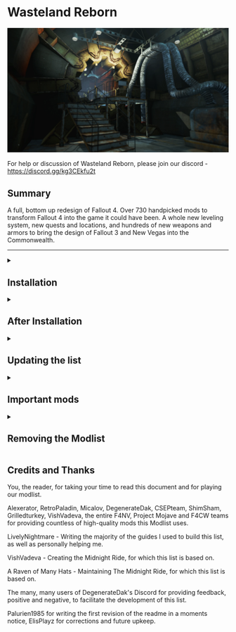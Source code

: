 # Wasteland Reborn
![alt text](https://raw.githubusercontent.com/Camora0/Wasteland-Reborn/main/WastelandRebornImage.webp)

For help or discussion of Wasteland Reborn, please join our discord - https://discord.gg/kg3CEkfu2t

## Summary

A full, bottom up redesign of Fallout 4. Over 730 handpicked mods to transform Fallout 4 into the game it could have been. A whole new leveling system, new quests and locations, and hundreds of new weapons and armors to bring the design of Fallout 3 and New Vegas into the Commonwealth. 

---

<details>
<summary><h2>Installation</h2></summary>

### Pre-Installation

Do note that you MUST use ***LATEST*** Steam version of Fallout 4 because we've said so. Not up for debates.

These steps are only needed if you are installing Wasteland Reborn for the first time.

#### Microsoft Visual C++ Redistributable Package

You most likely already have this installed. The package is required for MO2, and you can download it from [Microsoft](https://support.microsoft.com/en-us/help/2977003/the-latest-supported-visual-c-downloads). Download the x64 version under "Visual Studio 2015, 2017 and 2019". [Direct link](https://aka.ms/vs/16/release/vc_redist.x64.exe) if the other link doesn't work.

#### Turn off Steam updates

To turn off Steam automatically updating the game for you, head over to the Properties window, navigate to the _Updates_ tab and change _Automatic updates_ to _Only update this game when I launch it_.

**This game does use a Stock Game Folder, so it should be fine in the event of an update, but it is still best practice to turn it off.**

#### Cleaning Fallout 4

It is highly recommended to uninstall the game through Steam, delete the game folder, and reinstall it. It is also recommended to delete the `Fallout4` folder in `Documents/My Games/`.

#### Starting Fallout 4

After you have done everything above and have a clean Fallout 4 game folder, start the Launcher and let it do the initial graphics check. Do not worry about this part, as the installation will replace these graphics settings, then Start Fallout 4. 

Once the Main Menu has loaded you may exit. After doing this, do not play Fallout 4 again using the Launcher, as it will revert your .ini files and could mess up your settings.

### Wabbajack

#### Preparations

Download the latest version of Wabbajack [here](https://github.com/wabbajack-tools/wabbajack/releases) and place the `Wabbajack.exe` file in a folder. This folder **must not** be in your Desktop, Downloads, or Program Files folder. It's best to create a Wabbajack folder at the root level, like `C:/Wabbajack.`

#### Download and Installation

The download and installation of Wasteland Reborn process may take a long time, depending on your system. To speed up this process it is advised to place the working folder on an SSD.

1. Open Wabbajack.
2. Click `Browse Modlists` then click the dropdown menu on top and select `Fallout 4` (don't forget to tick `Show Unofficial Lists`), and download Wasteland Reborn from the Modlist Gallery.
3. Set your download and installation paths. The recommended Installation Path is a blank folder at the root of a drive, such as C:\Wasteland Reborn. The download path will update automatically. There's an option to put the download folder on another drive, for example an HDD, while the instance stays on an SSD.
5. Then click the Go/Begin button.
6. Wait for Wabbajack to finish. It may take awhile, depending on your internet speed and if you are using an SSD or HDD.

While this is happening, the developer team suggests to download the mods that ***WILL*** cause issues later down the line if one does not download them before the end of the download phase *(these are linked below)*.

#### Problems with Wabbajack

If you run into download issues with Wabbajack, it is recommended to re-running Wabbajack before posting anything. Wabbajack will continue where it left off, so you will not have to start over.

#### Could not download...

If you have issues with files not downloading, manually download the files and drop them inside of the Download folder, then re-run Wabbajack. Once Wabbajack detects the missing and failed to download files it will finish the setup process.

Current files known to have issues:
1. [Colt Single Action Army - F4NV Discord](https://discord.com/invite/f4nv) 
2. [Anti-Material Rifle - F4NV Discord](https://discord.com/invite/f4nv)

You must join the F4NV Discord in order to download the AMR and CSAA files. Once you have joined, go to the ***F4NV News and Announcements*** tab and click on ***released-F4NV-content***. Then scroll up until you find those two files. They are located right under the **.45 Auto Pistol (Colt M1911)** mod.


</details>

<details>
<summary><h2>After Installation</h2></summary>

### Modifying INIs

To ensure the proper settings are enabled, you need to run Bethini. Launch it through the dropdown menu in Mod Organizer 2.. 

#### Setting BethINI Pie up incase it is not set up automatically:
1. Set the Game Path to: "(Your install folder)\Stock Game and make sure to select ***Fallout4.exe***";
2. Set the INI Path to: "(Your install folder)\profiles\Wasteland Reborn";
3. Use the Restore Backup if you want to use your backed up INIs again. 

#### While Bethini is open, change the following settings, if they are not already set up:
+ Change the resolution of the game (I use a 1440p monitor, and the inis are set as such.) , display mode (default should be set and left at Borderless Windowed);
+ Set the presets to Bethini Presets, and press the High button.
+ Apply the recommended tweaks as well. Then save your settings.

### Saving on disk space ***(Highly OPTIONAL)***

After a successful download deleting the ***downloads*** folder's content is safe. 
Note: If the user does end up cleaning the folder, a redownload ***WILL*** be in order if they do end up deciding to update. As the modpack in the very first phase (open beta) expect to be bombarded with updates of any caliber.

### How to start up Wasteland Reborn

First, open root folder and navigate to the "Preset Save Games" folder. Copy these files inside directly into profiles/Wasteland Reborn/saves. Make a saves folder if it is not already there. Head over to the installation folder, locate the .exe file `ModOrganizer.exe` and launch it. Once it launches, there will be a drop-down box on the upper right and a big run button right next to it. Ensure it is set to `F4SE` select it in the drop-down box, and then click the run button which. You have to run `F4SE` through Mod Organizer 2 in order to load the mods correctly as Mod Organizer handles some mods via VFS (Virtual File System).

***You must use the Preset Saves to get the intended experience of this list.***

When using the preset saves, make sure to change your SPECIAL stats. This should prompt the game to reset your Tagged skills and traits the next time you open your Pip-Boy.

When you reach the surface, you will be prompted to Inject LIF forms into the Leveled lists. Select inject. 

Next the game will ask you about LAERs. Inject these as well.

Finally, you'll be given a magazine on backpacks. When the pop-up prompt appears, select the default option.


</details>

<details>
<summary><h2>Updating the list</h2></summary>

If Wasteland Reborn receives an update, please check the Changelog before doing anything.

**Wabbajack will delete all files that are not part of the Modlist when updating!**

This means that if you added any of your own mods into the Modlist, they will be deleted. In the future we will provide details on how to prevent files from being deleted once the most common issues are fixes.

Updating is like installing the modlist. You only have to make sure that you select the same paths and tick the _overwrite existing Modlist_ button (typically Wabbajack already selects the folders but it is recommended to make sure they're correct before continuing).


</details>

<details>
<summary><h2>Important mods</h2></summary>

Further annotated in-depth in the [key mod/configuration guide](https://github.com/Camora0/Wasteland-Reborn/blob/main/KEY_FEATURES.md).

### Gameplay

1. [Classic Radiation Poisoning 2](https://www.nexusmods.com/fallout4/mods/48185)
2. [Immersive Animation Framework](https://www.nexusmods.com/fallout4/mods/50555)
3. [SCOURGE - Unleveled and Standardised NPC Stats](https://www.nexusmods.com/fallout4/mods/60917)
4. [Silent Protagonist F4SE](https://www.nexusmods.com/fallout4/mods/61732)
5. [Dak's Weapon Rebalance (Damage Overhaul and Leveled Lists](https://www.nexusmods.com/fallout4/mods/77613)
6. [You Are Exceptional - Skills and Perk Overhaul v1.05h](https://www.nexusmods.com/fallout4/mods/76739)

### Quests
1. [CSEP Presents Brothers in Arms Return Of The Outcasts - Mini DLC Sized Quest Mod](https://www.nexusmods.com/fallout4/mods/73657)
2. [CSEP Presents Commonwealth Killer - Quest Mod](https://www.nexusmods.com/fallout4/mods/61305)
3. [CSEP Presents Loaded Bases - Quest Mod](https://www.nexusmods.com/fallout4/mods/70031)
4. [Fallout 4 - Point Lookout](https://www.nexusmods.com/fallout4/mods/60330)
5. [Fourville](https://www.nexusmods.com/fallout4/mods/43979)
6. [South of the Sea - Atoms Storm](https://www.nexusmods.com/fallout4/mods/63152)

### New things
1. [Capital Wasteland Robot Pack](https://www.nexusmods.com/fallout4/mods/52147)
2. [Capital Wasteland Raider Pack](https://www.nexusmods.com/fallout4/mods/50007)
3. [DC and West Coast Supermutants](https://www.nexusmods.com/fallout4/mods/49680)
4. [Mojave Cazadores](https://www.nexusmods.com/fallout4/mods/57161)
5. [Mutant Menagerie - Life Finds A Way](https://www.nexusmods.com/fallout4/mods/68187)
+ 100s of new armors and weapons


</details>

<details>
<summary><h2>Removing the Modlist</h2></summary>

To uninstall Wasteland Reborn simply delete the install folder.

</details>

## Credits and Thanks

You, the reader, for taking your time to read this document and for playing our modlist.

Alexerator, RetroPaladin, Micalov, DegenerateDak, CSEPteam, ShimSham, Grilledturkey, VishVadeva, the entire F4NV, Project Mojave and F4CW teams for providing countless of high-quality mods this Modlist uses.

LivelyNightmare - Writing the majority of the guides I used to build this list, as well as personally helping me.

VishVadeva - Creating the Midnight Ride, for which this list is based on.

A Raven of Many Hats - Maintaining The Midnight Ride, for which this list is based on.

The many, many users of DegenerateDak's Discord for providing feedback, positive and negative, to facilitate the development of this list.

Palurien1985 for writing the first revision of the readme in a moments notice, ElisPlayz for corrections and future upkeep.

